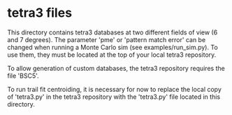 # tetra3 files

This directory contains tetra3 databases at two different fields of view (6 and 7 degrees). The parameter 'pme' or 'pattern match error' can be changed when running a Monte Carlo sim (see examples/run_sim.py). To use them, they must be located at the top of your local tetra3 repository.

To allow generation of custom databases, the tetra3 repository requires the file 'BSC5'.

To run trail fit centroiding, it is necessary for now to replace the local copy of 'tetra3.py' in the tetra3 repository with the 'tetra3.py' file located in this directory.